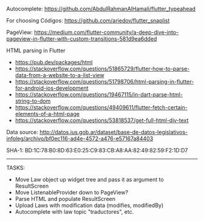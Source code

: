 Autocomplete: https://github.com/AbdulRahmanAlHamali/flutter_typeahead

For choosing Códigos: https://github.com/ariedov/flutter_snaplist

PageView: https://medium.com/flutter-community/a-deep-dive-into-pageview-in-flutter-with-custom-transitions-581d9ea6dded

HTML parsing in Flutter

- https://pub.dev/packages/html
- https://stackoverflow.com/questions/51865729/flutter-how-to-parse-data-from-a-website-to-a-list-view
- https://stackoverflow.com/questions/51798706/html-parsing-in-flutter-for-android-ios-development
- https://stackoverflow.com/questions/19467115/in-dart-parse-html-string-to-dom
- https://stackoverflow.com/questions/49409611/flutter-fetch-certain-elements-of-a-html-page
- https://stackoverflow.com/questions/53818537/get-full-html-div-text

Data source: http://datos.jus.gob.ar/dataset/base-de-datos-legislativos-infoleg/archivo/bf0ec116-ad4e-4572-a476-e57167a84403

SHA-1: BD:1C:78:B0:8D:63:E0:25:C9:83:CB:A8:AA:82:49:82:59:F2:1D:D7

---

TASKS:

- Move Law object up widget tree and pass it as argument to ResultScreen
- Move ListenableProvider down to PageView?
- Parse HTML and populate ResultScreen
- Upload Laws with modification data (modifies, modifiedBy)
- Autocomplete with law topic "traductores", etc.
